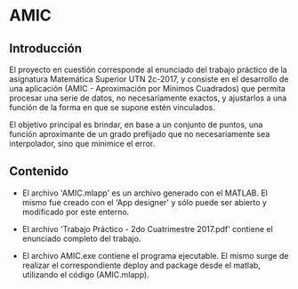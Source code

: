 # AMIC

## Introducción

  El proyecto en cuestión corresponde al enunciado del trabajo práctico de la asignatura Matemática Superior UTN 2c-2017, y consiste en el desarrollo de una aplicación (AMIC - Aproximación por Mínimos Cuadrados) que permita procesar una serie de datos, no necesariamente exactos, y ajustarlos a una función de la forma en que se supone estén vinculados.

  El objetivo principal es brindar, en base a un conjunto de puntos, una función aproximante de un grado prefijado que no necesariamente sea interpolador, sino que minimice el error.


## Contenido

+ El archivo 'AMIC.mlapp' es un archivo generado con el MATLAB. El mismo fue creado con el 'App designer' y sólo puede ser abierto y modificado por este enterno.
  
+ El archivo 'Trabajo Práctico - 2do Cuatrimestre 2017.pdf' contiene el enunciado completo del trabajo.

+ El archivo AMIC.exe contiene el programa ejecutable. El mismo surge de realizar el correspondiente deploy and package desde el matlab, utilizando el código (AMIC.mlapp).

